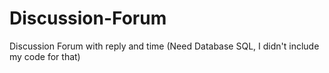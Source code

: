 # Discussion-Forum
Discussion Forum with reply and time (Need Database SQL, I didn't include my code for that)
